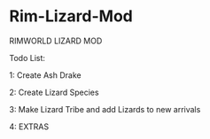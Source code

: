 # Rim-Lizard-Mod
RIMWORLD LIZARD MOD

Todo List:

1: Create Ash Drake

2: Create Lizard Species

3: Make Lizard Tribe and add Lizards to new arrivals

4: EXTRAS

